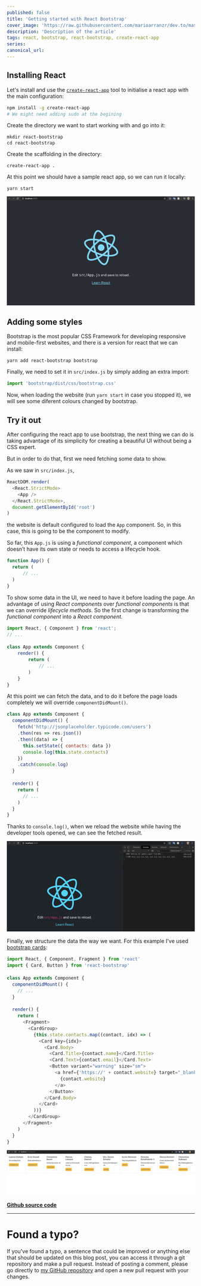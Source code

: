 ```yaml
---
published: false
title: 'Getting started with React Bootstrap'
cover_image: 'https://raw.githubusercontent.com/marioarranzr/dev.to/master/blog-posts/react-bootstrap/assets/react-bootstrap.png'
description: 'Description of the article'
tags: react, bootstrap, react-bootstrap, create-react-app
series:
canonical_url:
---
```


## Installing React

Let's install and use the [`create-react-app`](https://create-react-app.dev/docs/getting-started/) tool to initialise a react app with the main configuration:

```bash
npm install -g create-react-app
# We might need adding sudo at the begining
```

Create the directory we want to start working with and go into it:

```
mkdir react-bootstrap
cd react-bootstrap
```

Create the scaffolding in the directory:

```
create-react-app .
```

At this point we should have a sample react app, so we can run it locally:

```
yarn start
```

![Starting app](./assets/starting-app.png)

## Adding some styles

Bootstrap is the most popular CSS Framework for developing responsive and mobile-first websites, and there is a version for react that we can install:

```
yarn add react-bootstrap bootstrap
```

Finally, we need to set it in `src/index.js` by simply adding an extra import:

```js
import 'bootstrap/dist/css/bootstrap.css'
```

Now, when loading the website (run `yarn start` in case you stopped it), we will see some diferent colours changed by bootstrap.

## Try it out

After configuring the react app to use bootstrap, the next thing we can do is taking advantage of its simplicity for creating a beautiful UI without being a CSS expert.

But in order to do that, first we need fetching some data to show.

As we saw in `src/index.js`,

```js
ReactDOM.render(
  <React.StrictMode>
    <App />
  </React.StrictMode>,
  document.getElementById('root')
)
```

the website is default configured to load the `App` component. So, in this case, this is going to be the component to modify.

So far, this `App.js` is using a _functional component_, a component which doesn’t have its own state or needs to access a lifecycle hook.

```js
function App() {
  return (
      // ...
  )
}
```

To show some data in the UI, we need to have it before loading the page. An advantage of using _React components_ over _functional components_ is that we can override _lifecycle methods_. So the first change is transforming the _functional component_ into a _React component_.

```js
import React, { Component } from 'react';
// ...

class App extends Component {
    render() {
        return (
            // ...
        )
    }
}
```

At this point we can fetch the data, and to do it before the page loads completely we will override `componentDidMount()`.

```js
class App extends Component {
  componentDidMount() {
    fetch('http://jsonplaceholder.typicode.com/users')
    .then(res => res.json())
    .then((data) => {
      this.setState({ contacts: data })
      console.log(this.state.contacts)
    })
    .catch(console.log)
  }

  render() {
    return (
      // ...
    )
  }
}
```

Thanks to `console.log()`, when we reload the website while having the developer tools opened, we can see the fetched result.

![Fetching data](./assets/developer-tools-array.gif)

Finally, we structure the data the way we want. For this example I've used [bootstrap cards](https://react-bootstrap.netlify.com/components/cards/#cards):

```js
import React, { Component, Fragment } from 'react'
import { Card, Button } from 'react-bootstrap'

class App extends Component {
  componentDidMount() {
    // ...
  }

  render() {
    return (
      <Fragment>
        <CardGroup>
          {this.state.contacts.map((contact, idx) => (
            <Card key={idx}>
              <Card.Body>
                <Card.Title>{contact.name}</Card.Title>
                <Card.Text>{contact.email}</Card.Text>
                <Button variant="warning" size="sm">
                  <a href={'https://' + contact.website} target="_blank" rel="noopener noreferrer">
                    {contact.website}
                  </a>
                </Button>
              </Card.Body>
            </Card>
          ))}
        </CardGroup>
      </Fragment>
    )
  }
}
```

![Final version](./assets/final-version.png)

[**Github source code**](https://github.com/marioarranzr/react-bootstrap/tree/v1)

---

# Found a typo?

If you've found a typo, a sentence that could be improved or anything else that should be updated on this blog post, you can access it through a git repository and make a pull request. Instead of posting a comment, please go directly to [my GitHub repository](https://github.com/marioarranzr/dev.to) and open a new pull request with your changes.
